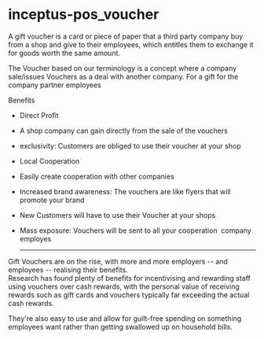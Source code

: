 # inceptus-pos_voucher

A gift voucher is a card or piece of paper that a third party company buy from a shop and give to their employees, which entitles them to exchange it for goods worth the same amount.

The Voucher based on our terminology is a concept where a company sale/issues Vouchers as a deal with another company. For a gift for the company partner employees

Benefits 

-   Direct Profit

-   A shop company can gain directly from the sale of the vouchers 

-   exclusivity: Customers are obliged to use their voucher at your shop 

-   Local Cooperation

-   Easily create cooperation with other companies 

-   Increased brand awareness: The vouchers are like flyers that will promote your brand

-   New Customers will have to use their Voucher at your shops  

-   Mass exposure: Vouchers will be sent to all your cooperation  company employes

    -----------------------------------------------------------------

Gift Vouchers are on the rise, with more and more employers -- and employees -- realising their benefits.\
Research has found plenty of benefits for incentivising and rewarding staff using vouchers over cash rewards, with the personal value of receiving rewards such as gift cards and vouchers typically far exceeding the actual cash rewards.

They're also easy to use and allow for guilt-free spending on something employees want rather than getting swallowed up on household bills.
